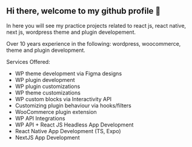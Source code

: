 ## Hi there, welcome to my github profile 👋

In here you will see my practice projects related to react js, react native, next js, wordpress theme and plugin developement.

Over 10 years experience in the following: wordpress, woocommerce, theme and plugin development. 

Services Offered: 
* WP theme development via Figma designs 
* WP plugin development 
* WP plugin customizations 
* WP theme customizations
* WP custom blocks via Interactivity API
* Customizing plugin behaviour via hooks/filters 
* WooCommerce plugin extension 
* WP API Integrations
* WP API + React JS Headless App Development
* React Native App Development (TS, Expo)
* NextJS App Development
